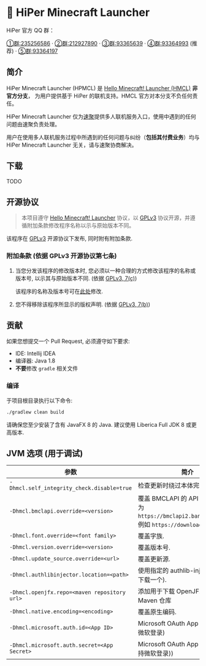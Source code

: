 #  🍒 HiPer Minecraft Launcher

HiPer 官方 QQ 群：

[①群:235256586](https://jq.qq.com/?_wv=1027&k=nWLzktPE) · [②群:212927890](https://jq.qq.com/?_wv=1027&k=5x33G0Bv) · [③群:93365639](https://jq.qq.com/?_wv=1027&k=76EsDqXD) · [④群:93364993](https://qm.qq.com/cgi-bin/qm/qr?k=N06ojqIIfSEoDId2PJSKzvbrNaGTIJmh) (推荐) · [⑤群:93364197](https://jq.qq.com/?_wv=1027&k=dudBV2zZ)

## 简介

HiPer Minecraft Launcher (HPMCL) 是 [Hello Minecraft! Launcher (HMCL)](https://github.com/huanghongxun/HMCL) **非官方分支**，
为用户提供基于 HiPer 的联机支持。HMCL 官方对本分支不负任何责任。

HiPer Minecraft Launcher 仅为[速聚](https://mcer.cn/)提供多人联机服务入口，使用中遇到的任何问题由速聚负责处理。

用户在使用多人联机服务过程中所遇到的任何问题与纠纷（**包括其付费业务**）均与 HiPer Minecraft Launcher 无关，请与速聚协商解决。

## 下载

TODO

## 开源协议

> 本项目遵守 [Hello Minecraft! Launcher](https://github.com/huanghongxun/HMCL) 协议，以 [GPLv3](https://www.gnu.org/licenses/gpl-3.0.html) 协议开源，并遵循附加条款修改程序名称以示与原始版本不同。 

该程序在 [GPLv3](https://www.gnu.org/licenses/gpl-3.0.html) 开源协议下发布, 同时附有附加条款.

### 附加条款 (依据 GPLv3 开源协议第七条)
1. 当您分发该程序的修改版本时, 您必须以一种合理的方式修改该程序的名称或版本号, 以示其与原始版本不同. (依据 [GPLv3, 7(c)](https://github.com/huanghongxun/HMCL/blob/11820e31a85d8989e41d97476712b07e7094b190/LICENSE#L372-L374))

   该程序的名称及版本号可在[此处](https://github.com/Glavo/HPMCL/blob/main/HMCL/src/main/java/org/jackhuang/hmcl/Metadata.java#L33-L35)修改.

2. 您不得移除该程序所显示的版权声明. (依据 [GPLv3, 7(b)](https://github.com/Glavo/HPMCL/blob/11820e31a85d8989e41d97476712b07e7094b190/LICENSE#L368-L370))

## 贡献
如果您想提交一个 Pull Request, 必须遵守如下要求:
* IDE: Intellij IDEA
* 编译器: Java 1.8
* **不要**修改 `gradle` 相关文件

### 编译
于项目根目录执行以下命令:

```bash
./gradlew clean build
```

请确保您至少安装了含有 JavaFX 8 的 Java. 建议使用 Liberica Full JDK 8 或更高版本.

## JVM 选项 (用于调试)
| 参数                                           | 简介                                                                                              |
|----------------------------------------------|-------------------------------------------------------------------------------------------------|
| `-Dhmcl.self_integrity_check.disable=true`   | 检查更新时绕过本体完整性检查.                                                                                 |
| `-Dhmcl.bmclapi.override=<version>`          | 覆盖 BMCLAPI 的 API Root, 默认值为 `https://bmclapi2.bangbang93.com`. 例如 `https://download.mcbbs.net`. |
| `-Dhmcl.font.override=<font family>`         | 覆盖字族.                                                                                           |
| `-Dhmcl.version.override=<version>`          | 覆盖版本号.                                                                                          |
| `-Dhmcl.update_source.override=<url>`        | 覆盖更新源.                                                                                          |
| `-Dhmcl.authlibinjector.location=<path>`     | 使用指定的 authlib-injector (而非下载一个).                                                                |
| `-Dhmcl.openjfx.repo=<maven repository url>` | 添加用于下载 OpenJFX 的自定义 Maven 仓库                                                                    |
| `-Dhmcl.native.encoding=<encoding>`          | 覆盖原生编码.                                                                                         |
| `-Dhmcl.microsoft.auth.id=<App ID>`          | Microsoft OAuth App ID (用于支持微软登录)                                                               |
| `-Dhmcl.microsoft.auth.secret=<App Secret>`  | Microsoft OAuth App 密钥 (用于支持微软登录))                                                              |
